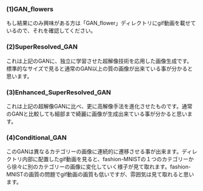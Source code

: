 ### (1)GAN_flowers
もし結果にのみ興味がある方は「GAN_flower」ディレクトリにgif動画を載せているので、それを確認してください。


### (2)SuperResolved_GAN
これは上記のGANに、独立に学習させた超解像技術を応用した画像生成です。標準的なサイズで見ると通常のGAN以上の質の画像が出来ている事が分かると思います。

### (3)Enhanced_SuperResolved_GAN
これは上記の超解像GANに比べ、更に高解像手法を進化させたものです。通常のGANと比較しても細部まで綺麗に画像が生成出来ている事が分かると思います。

### (4)Conditional_GAN
このGANは異なるカテゴリーの画像に連続的に遷移させる事が出来ます。ディレクトリ内部に配置したgif動画を見ると、fashion-MNISTの１つのカテゴリーから徐々に別のカテゴリーの画像に変化していく様子が見て取れます。fashion-MNISTの画質の問題でgif動画の画質も低いですが、雰囲気は見て取れると思います。
